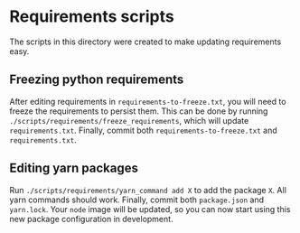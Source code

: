 <!--
Copyright © 2023 Intel Corporation

SPDX-License-Identifier: Apache License 2.0
-->

# Requirements scripts

The scripts in this directory were created to make updating requirements easy.

## Freezing python requirements

After editing requirements in `requirements-to-freeze.txt`, you will need to freeze the requirements to persist them.
This can be done by running `./scripts/requirements/freeze_requirements`, which will update `requirements.txt`.
Finally, commit both `requirements-to-freeze.txt` and `requirements.txt`.

## Editing yarn packages

Run `./scripts/requirements/yarn_command add X` to add the package `X`.
All yarn commands should work.
Finally, commit both `package.json` and `yarn.lock`.
Your `node` image will be updated, so you can now start using this new package configuration in development.
